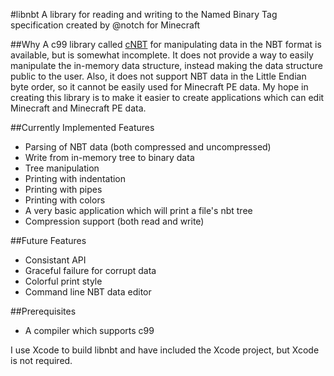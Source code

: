 #libnbt
A library for reading and writing to the Named Binary Tag specification created by @notch for Minecraft

##Why
A c99 library called [cNBT](https://github.com/FliPPeh/cNBT) for manipulating data in the NBT format is available, but is somewhat incomplete. It does not provide a way to easily manipulate the in-memory data structure, instead making the data structure public to the user. Also, it does not support NBT data in the Little Endian byte order, so it cannot be easily used for Minecraft PE data. My hope in creating this library is to make it easier to create applications which can edit Minecraft and Minecraft PE data.

##Currently Implemented Features
* Parsing of NBT data (both compressed and uncompressed)
* Write from in-memory tree to binary data
* Tree manipulation
* Printing with indentation
* Printing with pipes
* Printing with colors
* A very basic application which will print a file's nbt tree
* Compression support (both read and write)

##Future Features
* Consistant API
* Graceful failure for corrupt data
* Colorful print style
* Command line NBT data editor

##Prerequisites
* A compiler which supports c99

I use Xcode to build libnbt and have included the Xcode project, but Xcode is not required.

